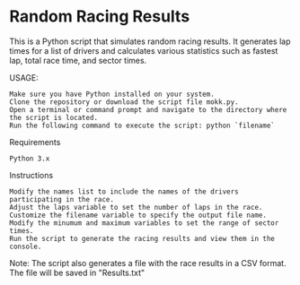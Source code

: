 # Random Racing Results

This is a Python script that simulates random racing results. It generates lap times for a list of drivers and calculates various statistics such as fastest lap, total race time, and sector times.

USAGE:

    Make sure you have Python installed on your system.
    Clone the repository or download the script file mokk.py.
    Open a terminal or command prompt and navigate to the directory where the script is located.
    Run the following command to execute the script: python `filename`

Requirements

    Python 3.x

Instructions

    Modify the names list to include the names of the drivers participating in the race.
    Adjust the laps variable to set the number of laps in the race.
    Customize the filename variable to specify the output file name.
    Modify the minumum and maximum variables to set the range of sector times.
    Run the script to generate the racing results and view them in the console.
Note: The script also generates a file with the race results in a CSV format. The file will be saved in "Results.txt"

